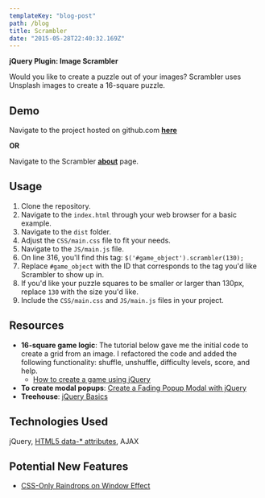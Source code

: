 ```yaml
---
templateKey: "blog-post"
path: /blog
title: Scrambler
date: "2015-05-28T22:40:32.169Z"
---
```


**jQuery Plugin: Image Scrambler**

Would you like to create a puzzle out of your images? Scrambler
uses Unsplash images to create a 16-square puzzle.

## Demo

Navigate to the project hosted on github.com [**here**](http://klammertime.github.io/Scrambler/)

**OR**

Navigate to the Scrambler [**about**](http://audreyklammer.com/scrambler.html) page.

## Usage

1. Clone the repository.
2. Navigate to the `index.html` through your web browser for a basic example.
3. Navigate to the `dist` folder.
4. Adjust the `CSS/main.css` file to fit your needs.
5. Navigate to the `JS/main.js` file.
6. On line 316, you'll find this tag: `$('#game_object').scrambler(130);`
7. Replace `#game_object` with the ID that corresponds to the tag you'd like Scrambler to show up in.
8. If you'd like your puzzle squares to be smaller or larger than 130px, replace `130` with the size you'd like.
9. Include the `CSS/main.css` and `JS/main.js` files in your project.

## Resources

- **16-square game logic**: The tutorial below gave me the initial code to create a grid from an image. I refactored the code and added the following functionality: shuffle, unshuffle, difficulty levels, score, and help.
  - [How to create a game using jQuery](https://www.script-tutorials.com/how-to-create-a-game-using-jquery/)
- **To create modal popups**: [Create a Fading Popup Modal with jQuery](http://demos.inspirationalpixels.com/popup-modal/)
- **Treehouse**: [jQuery Basics](https://teamtreehouse.com/library/jquery-basics)

## Technologies Used

jQuery, [HTML5 data-\* attributes](https://developer.mozilla.org/en-US/docs/Web/Guide/HTML/Using_data_attributes), AJAX

## Potential New Features

- [CSS-Only Raindrops on Window Effect](https://blogs.adobe.com/dreamweaver/2015/06/css-only-raindrops-on-window-effect.html)
